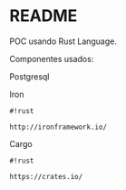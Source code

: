 # README #

POC usando Rust Language.

Componentes usados:

Postgresql

Iron
```
#!rust

http://ironframework.io/
```

Cargo
```
#!rust

https://crates.io/
```